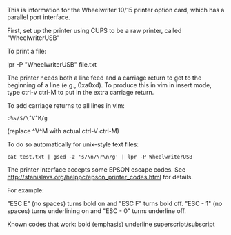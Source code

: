This is information for the Wheelwriter 10/15 printer option card, which has a parallel port interface.

First, set up the printer using CUPS to be a raw printer, called "WheelwriterUSB"

To print a file:

lpr -P "WheelwriterUSB" file.txt

The printer needs both a line feed and a carriage return to get to the beginning of a line (e.g., 0xa0xd). To produce this in vim in insert mode, type ctrl-v ctrl-M to put in the extra carriage return.

To add carriage returns to all lines in vim:

`:%s/$/\^V^M/g`

(replace ^V^M with actual ctrl-V ctrl-M)

To do so automatically for unix-style text files:

`cat test.txt | gsed -z 's/\n/\r\n/g' | lpr -P WheelwriterUSB`

The printer interface accepts some EPSON escape codes. See http://stanislavs.org/helppc/epson_printer_codes.html for details.

For example:

"ESC E" (no spaces) turns bold on and "ESC F" turns bold off.
"ESC - 1" (no spaces) turns underlining on and "ESC - 0" turns underline off.

Known codes that work:
  bold (emphasis) 
  underline
  superscript/subscript


